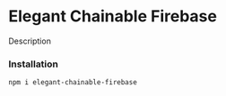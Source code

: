 # Elegant Chainable Firebase

Description

### Installation

```bash
npm i elegant-chainable-firebase
```

